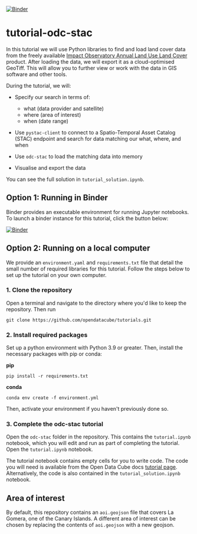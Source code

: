 [![Binder](https://mybinder.org/badge_logo.svg)](https://mybinder.org/v2/gh/opendatacube/tutorials/main?urlpath=%2Fdoc%2Ftree%2Fodc-stac%2Ftutorial.ipynb)
# tutorial-odc-stac

In this tutorial we will use Python libraries to find and load land cover data from the freely available [Impact Observatory Annual Land Use Land Cover](https://planetarycomputer.microsoft.com/dataset/io-lulc-annual-v02) product.
After loading the data, we will export it as a cloud-optimised GeoTiff.
This will allow you to further view or work with the data in GIS software and other tools.

During the tutorial, we will:

* Specify our search in terms of:

  * what (data provider and satellite)
  * where (area of interest)
  * when (date range)
* Use `pystac-client` to connect to a Spatio-Temporal Asset Catalog (STAC) 
  endpoint and search for data matching our what, where, and when
* Use `odc-stac` to load the matching data into memory
* Visualise and export the data

You can see the full solution in `tutorial_solution.ipynb`.

## Option 1: Running in Binder
Binder provides an executable environment for running Jupyter notebooks. 
To launch a binder instance for this tutorial, click the button below:

[![Binder](https://mybinder.org/badge_logo.svg)](https://mybinder.org/v2/gh/opendatacube/tutorials/main?urlpath=%2Fdoc%2Ftree%2Fodc-stac%2Ftutorial.ipynb)

## Option 2: Running on a local computer
We provide an `environment.yaml` and `requirements.txt` file that detail the small number of required libraries for this tutorial. 
Follow the steps below to set up the tutorial on your own computer.

### 1. Clone the repository
Open a terminal and navigate to the directory where you'd like to keep the repository.
Then run
```shell
git clone https://github.com/opendatacube/tutorials.git
```

### 2. Install required packages
Set up a python environment with Python 3.9 or greater. 
Then, install the necessary packages with pip or conda:

**pip**
```
pip install -r requirements.txt
```

**conda**
```
conda env create -f environment.yml
```

Then, activate your environment if you haven't previously done so.

### 3. Complete the odc-stac tutorial
Open the `odc-stac` folder in the repository.
This contains the `tutorial.ipynb` notebook, which you will edit and run as part of completing the tutorial.
Open the `tutorial.ipynb` notebook.

The tutorial notebook contains empty cells for you to write code. 
The code you will need is available from the Open Data Cube docs [tutorial page](https://opendatacube.readthedocs.io/en/latest/tutorials/odc-stac.html).
Alternatively, the code is also contained in the `tutorial_solution.ipynb` notebook.

## Area of interest
By default, this repository contains an `aoi.geojson` file that covers La Gomera, one of the Canary Islands.
A different area of interest can be chosen by replacing the contents of `aoi.geojson` with a new geojson.
